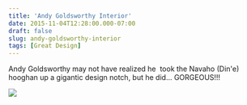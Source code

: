 ```yaml
---
title: 'Andy Goldsworthy Interior'
date: 2015-11-04T12:28:00.000-07:00
draft: false
slug: andy-goldsworthy-interior
tags: [Great Design]
---
```


Andy Goldsworthy may not have realized he  took the Navaho (Din'e) hooghan up a gigantic design notch, but he did... GORGEOUS!!!  
  

![](https://encrypted-tbn3.gstatic.com/images?q=tbn:ANd9GcSfipH8BTN53qkHJRjdw_1V7SXfip6dSqWA-DUMmjJ0pHvfae2b)